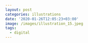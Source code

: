 ```yaml
---
layout: post
categories: illustrations
date: '2020-01-26T12:05:23+03:00'
image: /images/illustration_15.jpeg
tags:
  - digital
---
```

